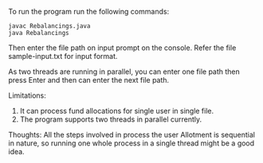 To run the program run the following commands:
```
javac Rebalancings.java
java Rebalancings
```
Then enter the file path on input prompt on the console. Refer the file sample-input.txt for input format.

As two threads are running in parallel, you can enter one file path then press Enter and then can
enter the next file path.

Limitations:
1. It can process fund allocations for single user in single file.
2. The program supports two threads in parallel currently. 

Thoughts:
All the steps involved in process the user Allotment is sequential in nature, so running one whole process in a single thread might be a good idea.